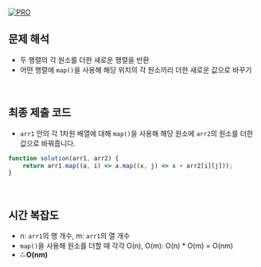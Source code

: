 [![PRO]][Link]

## 문제 해석

-   두 행렬의 각 원소를 더한 새로운 행렬을 반환
-   어떤 행렬에 `map()`을 사용해 해당 위치의 각 원소끼리 더한 새로운 값으로 바꾸기

<br>

## 최종 제출 코드

-   `arr1` 안의 각 1차원 배열에 대해 `map()`을 사용해 해당 원소에 `arr2`의 원소를 더한 값으로 바꿔줍니다.

```js
function solution(arr1, arr2) {
    return arr1.map((a, i) => a.map((x, j) => x + arr2[i][j]));
}
```

<br>

## 시간 복잡도

-   n: `arr1`의 행 개수, m: `arr1`의 열 개수
-   `map()`을 사용해 원소를 더할 때 각각 O(n), O(m): O(n) \* O(m) = O(nm)
-   **∴ O(nm)**

<br>

<!---------------------------------------------------------------------------->

[PRO]: https://github.com/GoSSaChin/algorithm-js/assets/107768516/67c43b52-bc3f-4571-a249-5519021afbb0
[Link]: https://school.programmers.co.kr/learn/courses/30/lessons/12950
